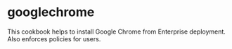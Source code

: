 # googlechrome

This cookbook helps to install Google Chrome from Enterprise deployment. Also enforces policies for users.
